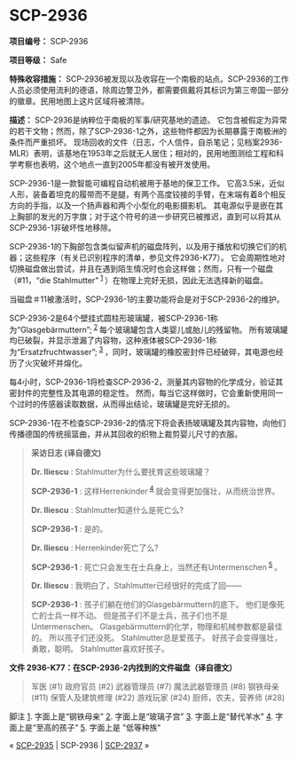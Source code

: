 # SCP-2936
                        


**项目编号：** SCP-2936

**项目等级：** Safe

**特殊收容措施：** SCP-2936被发现以及收容在一个南极的站点。SCP-2936的工作人员必须使用流利的德语，除周边警卫外，都需要佩戴将其标识为第三帝国一部分的徽章。民用地图上这片区域将被清除。

**描述：** SCP-2936是纳粹位于南极的军事/研究基地的遗迹。 它包含被假定为异常的若干文物；然而，除了SCP-2936-1之外，这些物件都因为长期暴露于南极洲的条件而严重损坏。 现场回收的文件（日志，个人信件，自杀笔记；见档案2936-MLR）表明，该基地在1953年之后就无人居住；相对的，民用地图测绘工程和科学考察也表明，这个地点一直到2005年都没有被开发使用。

SCP-2936-1是一款智能可编程自动机被用于基地的保卫工作。 它高3.5米，近似人形，装备着坦克的履带而不是腿，有两个高度铰接的手臂，在末端有着8个相反方向的手指，以及一个扬声器和两个小型化的电影摄影机。 其电源似乎是嵌在其上胸部的发光的万字旗；对于这个符号的进一步研究已被推迟，直到可以将其从SCP-2936-1非破坏性地移除。

SCP-2936-1的下胸部包含类似留声机的磁盘阵列，以及用于播放和切换它们的机器；这些程序（有关已识别程序的清单，参见文件2936-K77）。 它会周期性地对切换磁盘做出尝试，并且在遇到陌生情况时也会这样做；然而，只有一个磁盘（#11，“die Stahlmutter”<sup class='footnoteref'>
 <a shape='rect' class='footnoteref' id='footnoteref-1' href='javascript:;' onclick='WIKIDOT.page.utils.scrollToReference(&apos;footnote-1&apos;)'>1</a>
</sup>）在物理上完好无损，因此无法选择新的磁盘。

当磁盘＃11被激活时，SCP-2936-1的主要功能将会是对于SCP-2936-2的维护。

SCP-2936-2是64个壁挂式圆柱形玻璃罐，被SCP-2936-1称为“Glasgebärmuttern”;<sup class='footnoteref'>
 <a shape='rect' class='footnoteref' id='footnoteref-2' href='javascript:;' onclick='WIKIDOT.page.utils.scrollToReference(&apos;footnote-2&apos;)'>2</a>
</sup>每个玻璃罐包含人类婴儿或胎儿的残留物。 所有玻璃罐均已破裂，并显示泄漏了内容物，这种液体被SCP-2936-1称为“Ersatzfruchtwasser”;<sup class='footnoteref'>
 <a shape='rect' class='footnoteref' id='footnoteref-3' href='javascript:;' onclick='WIKIDOT.page.utils.scrollToReference(&apos;footnote-3&apos;)'>3</a>
</sup>，同时，玻璃罐的橡胶密封件已经破碎，其电源也经历了火灾破坏并熔化。

每4小时，SCP-2936-1将检查SCP-2936-2，测量其内容物的化学成分，验证其密封件的完整性及其电源的稳定性。 然而，每当它这样做时，它会重新使用同一个过时的传感器读取数据，从而得出结论，玻璃罐是完好无损的。

SCP-2936-1在不检查SCP-2936-2的情况下将会表扬玻璃罐及其内容物，向他们传播德国的传统摇篮曲，并从其回收的织物上裁剪婴儿尺寸的衣服。


> **采访日志 (译自德文)** 
> 
> **Dr. Iliescu** : Stahlmutter为什么要抚育这些玻璃罐？
> 
> **SCP-2936-1** : 这样Herrenkinder<sup class='footnoteref'>
 <a shape='rect' class='footnoteref' id='footnoteref-4' href='javascript:;' onclick='WIKIDOT.page.utils.scrollToReference(&apos;footnote-4&apos;)'>4</a>
</sup>就会变得更加强壮，从而统治世界。
> 
> **Dr. Iliescu** : Stahlmutter知道什么是死亡么?
> 
> **SCP-2936-1** : 是的。
> 
> **Dr. Iliescu** : Herrenkinder死亡了么?
> 
> **SCP-2936-1** : 死亡只会发生在士兵身上，当然还有Untermenschen<sup class='footnoteref'>
 <a shape='rect' class='footnoteref' id='footnoteref-5' href='javascript:;' onclick='WIKIDOT.page.utils.scrollToReference(&apos;footnote-5&apos;)'>5</a>
</sup>。
> 
> **Dr. Iliescu** : 我明白了，Stahlmutter已经很好的完成了回——
> 
> **SCP-2936-1** : 孩子们躺在他们的Glasgebärmuttern的底下。 他们是像死亡的士兵一样不动。 但是孩子们不是士兵，孩子们也不是Untermenschen。 Glasgebärmuttern的化学，物理和机械参数都是最佳的。 所以孩子们还没死。 Stahlmutter总是爱孩子。 好孩子会变得强壮，勇敢，聪明。 Stahlmutter喜欢好孩子。
> 

**文件 2936-K77：在SCP-2936-2内找到的文件磁盘（译自德文）** 


> 军医 (#1)
政府官员 (#2)
武器管理员 (#7)
魔法武器管理员 (#8)
钢铁母亲 (#11)
保管人及建筑修理 (#22)
游戏玩家 (#24)
厨师，农夫，营养师 (#28)
> 


脚注
<a shape='rect' href='javascript:;' onclick='WIKIDOT.page.utils.scrollToReference(&apos;footnoteref-1&apos;)'>1</a>. 字面上是“钢铁母亲”
<a shape='rect' href='javascript:;' onclick='WIKIDOT.page.utils.scrollToReference(&apos;footnoteref-2&apos;)'>2</a>. 字面上是“玻璃子宫”
<a shape='rect' href='javascript:;' onclick='WIKIDOT.page.utils.scrollToReference(&apos;footnoteref-3&apos;)'>3</a>. 字面上是“替代羊水”
<a shape='rect' href='javascript:;' onclick='WIKIDOT.page.utils.scrollToReference(&apos;footnoteref-4&apos;)'>4</a>. 字面上是“至高的孩子”
<a shape='rect' href='javascript:;' onclick='WIKIDOT.page.utils.scrollToReference(&apos;footnoteref-5&apos;)'>5</a>. 字面上是 "低等种族"



« [SCP-2935](/scp-2935) | SCP-2936 | <a shape='rect' class='newpage' href='/scp-2937'>SCP-2937</a> »





                    